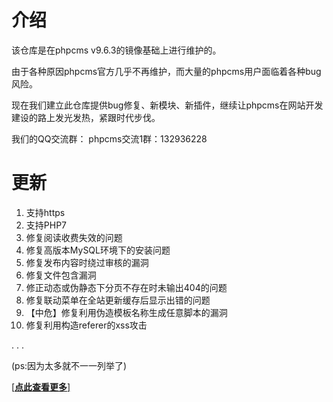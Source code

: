 # 介绍
该仓库是在phpcms v9.6.3的镜像基础上进行维护的。

由于各种原因phpcms官方几乎不再维护，而大量的phpcms用户面临着各种bug风险。

现在我们建立此仓库提供bug修复、新模块、新插件，继续让phpcms在网站开发建设的路上发光发热，紧跟时代步伐。

我们的QQ交流群：
phpcms交流1群：132936228

# 更新
1. 支持https
2. 支持PHP7
3. 修复阅读收费失效的问题
4. 修复高版本MySQL环境下的安装问题
5. 修复发布内容时绕过审核的漏洞
6. 修复文件包含漏洞
7. 修正动态或伪静态下分页不存在时未输出404的问题
8. 修复联动菜单在全站更新缓存后显示出错的问题
9. 【中危】修复利用伪造模板名称生成任意脚本的漏洞
10. 修复利用构造referer的xss攻击

. . . 

(ps:因为太多就不一一列举了)

[[**点此查看更多**]](https://gitee.com/phpcms/phpcms/commits/master)
